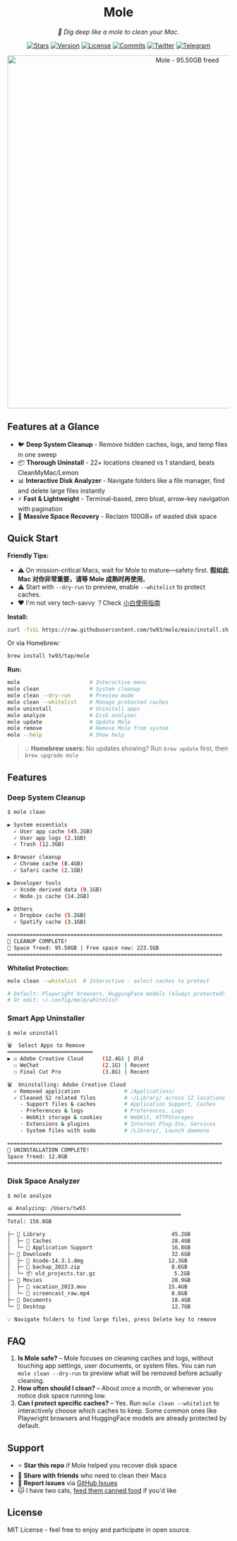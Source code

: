 <div align="center">
  <h1>Mole</h1>
  <p><em>🦡 Dig deep like a mole to clean your Mac.</em></p>
</div>

<p align="center">
  <a href="https://github.com/tw93/mole/stargazers"><img src="https://img.shields.io/github/stars/tw93/mole?style=flat-square" alt="Stars"></a>
  <a href="https://github.com/tw93/mole/releases"><img src="https://img.shields.io/github/v/tag/tw93/mole?label=version&style=flat-square" alt="Version"></a>
  <a href="LICENSE"><img src="https://img.shields.io/badge/license-MIT-blue.svg?style=flat-square" alt="License"></a>
  <a href="https://github.com/tw93/mole/commits"><img src="https://img.shields.io/github/commit-activity/m/tw93/mole?style=flat-square" alt="Commits"></a>
  <a href="https://twitter.com/HiTw93"><img src="https://img.shields.io/badge/follow-Tw93-red?style=flat-square&logo=Twitter" alt="Twitter"></a>
  <a href="https://t.me/+GclQS9ZnxyI2ODQ1"><img src="https://img.shields.io/badge/chat-Telegram-blueviolet?style=flat-square&logo=Telegram" alt="Telegram"></a>
</p>

<p align="center">
  <img src="https://cdn.tw93.fun/img/mole.jpeg" alt="Mole - 95.50GB freed" width="800" />
</p>

## Features at a Glance

- 🐦 **Deep System Cleanup** - Remove hidden caches, logs, and temp files in one sweep
- 📦 **Thorough Uninstall** - 22+ locations cleaned vs 1 standard, beats CleanMyMac/Lemon
- 📊 **Interactive Disk Analyzer** - Navigate folders like a file manager, find and delete large files instantly
- ⚡️ **Fast & Lightweight** - Terminal-based, zero bloat, arrow-key navigation with pagination
- 🧹 **Massive Space Recovery** - Reclaim 100GB+ of wasted disk space

## Quick Start

**Friendly Tips:**

- ⚠️ On mission-critical Macs, wait for Mole to mature—safety first. **假如此 Mac 对你非常重要，请等 Mole 成熟时再使用**。
- ⚠️ Start with `--dry-run` to preview, enable `--whitelist` to protect caches.
- ❤️ I'm not very tech-savvy ？Check [小白使用指南](./GUIDE.md)

**Install:**

```bash
curl -fsSL https://raw.githubusercontent.com/tw93/mole/main/install.sh | bash
```

Or via Homebrew:

```bash
brew install tw93/tap/mole
```

**Run:**

```bash
mole                      # Interactive menu
mole clean                # System cleanup
mole clean --dry-run      # Preview mode
mole clean --whitelist    # Manage protected caches
mole uninstall            # Uninstall apps
mole analyze              # Disk analyzer
mole update               # Update Mole
mole remove               # Remove Mole from system
mole --help               # Show help
```

> 💡 **Homebrew users:** No updates showing? Run `brew update` first, then `brew upgrade mole`

## Features

### Deep System Cleanup

```bash
$ mole clean

▶ System essentials
  ✓ User app cache (45.2GB)
  ✓ User app logs (2.1GB)
  ✓ Trash (12.3GB)

▶ Browser cleanup
  ✓ Chrome cache (8.4GB)
  ✓ Safari cache (2.1GB)

▶ Developer tools
  ✓ Xcode derived data (9.1GB)
  ✓ Node.js cache (14.2GB)

▶ Others
  ✓ Dropbox cache (5.2GB)
  ✓ Spotify cache (3.1GB)

====================================================================
🎉 CLEANUP COMPLETE!
💾 Space freed: 95.50GB | Free space now: 223.5GB
====================================================================
```

**Whitelist Protection:**

```bash
mole clean --whitelist  # Interactive - select caches to protect

# Default: Playwright browsers, HuggingFace models (always protected)
# Or edit: ~/.config/mole/whitelist
```

### Smart App Uninstaller

```bash
$ mole uninstall

🗑️  Select Apps to Remove
═══════════════════════════
▶ ☑ Adobe Creative Cloud      (12.4G) | Old
  ☐ WeChat                    (2.1G) | Recent
  ☐ Final Cut Pro             (3.8G) | Recent

🗑️  Uninstalling: Adobe Creative Cloud
  ✓ Removed application              # /Applications/
  ✓ Cleaned 52 related files         # ~/Library/ across 12 locations
    - Support files & caches         # Application Support, Caches
    - Preferences & logs             # Preferences, Logs
    - WebKit storage & cookies       # WebKit, HTTPStorages
    - Extensions & plugins           # Internet Plug-Ins, Services
    - System files with sudo         # /Library/, Launch daemons

====================================================================
🎉 UNINSTALLATION COMPLETE!
Space freed: 12.8GB
====================================================================
```

### Disk Space Analyzer

```bash
$ mole analyze

📊 Analyzing: /Users/tw93
═══════════════════════════════════════════════════════
Total: 156.8GB

├─ 📁 Library                                        45.2GB
│  ├─ 📁 Caches                                      28.4GB
│  └─ 📁 Application Support                         16.8GB
├─ 📁 Downloads                                      32.6GB
│  ├─ 📄 Xcode-14.3.1.dmg                           12.3GB
│  ├─ 📄 backup_2023.zip                             8.6GB
│  └─ 📦 old_projects.tar.gz                         5.2GB
├─ 📁 Movies                                         28.9GB
│  ├─ 📄 vacation_2023.mov                          15.4GB
│  └─ 📄 screencast_raw.mp4                          8.8GB
├─ 📁 Documents                                      18.4GB
└─ 📁 Desktop                                        12.7GB

💡 Navigate folders to find large files, press Delete key to remove
```

## FAQ

1. **Is Mole safe?** – Mole focuses on cleaning caches and logs, without touching app settings, user documents, or system files. You can run `mole clean --dry-run` to preview what will be removed before actually cleaning.  
2. **How often should I clean?** – About once a month, or whenever you notice disk space running low.  
3. **Can I protect specific caches?** – Yes. Run `mole clean --whitelist` to interactively choose which caches to keep. Some common ones like Playwright browsers and HuggingFace models are already protected by default.  

## Support

- ⭐️ **Star this repo** if Mole helped you recover disk space
- 💬 **Share with friends** who need to clean their Macs
- 🐛 **Report issues** via [GitHub Issues](https://github.com/tw93/mole/issues)
- 🐱 I have two cats, <a href="https://miaoyan.app/cats.html?name=Mole" target="_blank">feed them canned food</a> if you'd like

## License

MIT License - feel free to enjoy and participate in open source.
